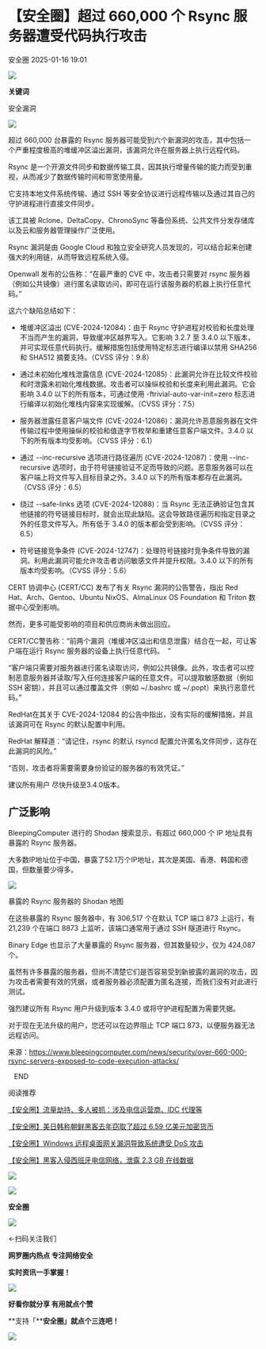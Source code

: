 #  【安全圈】超过 660,000 个 Rsync 服务器遭受代码执行攻击   
 安全圈   2025-01-16 19:01  
  
![](https://mmbiz.qpic.cn/sz_mmbiz_png/aBHpjnrGylgOvEXHviaXu1fO2nLov9bZ055v7s8F6w1DD1I0bx2h3zaOx0Mibd5CngBwwj2nTeEbupw7xpBsx27Q/640?wx_fmt=other&from=appmsg&tp=webp&wxfrom=5&wx_lazy=1&wx_co=1 "")  
  
  
**关键词**  
  
  
  
安全漏洞  
  
  
![](https://mmbiz.qpic.cn/sz_mmbiz_jpg/aBHpjnrGyliaeL0Cr2krA8ZbKHHhqwicCM1kK1iciaYl0xyLTHL0r9yVf74Wib3qAbXCGuGHvBTGKBCp7wLyuxOWT1g/640?wx_fmt=jpeg&from=appmsg "")  
  
  
超过 660,000 台暴露的 Rsync 服务器可能受到六个新漏洞的攻击，其中包括一个严重程度极高的堆缓冲区溢出漏洞，该漏洞允许在服务器上执行远程代码。  
  
Rsync 是一个开源文件同步和数据传输工具，因其执行增量传输的能力而受到重视，从而减少了数据传输时间和带宽使用量。  
  
它支持本地文件系统传输、通过 SSH 等安全协议进行远程传输以及通过其自己的守护进程进行直接文件同步。  
  
该工具被 Rclone、DeltaCopy、ChronoSync 等备份系统、公共文件分发存储库以及云和服务器管理操作广泛使用。  
  
Rsync 漏洞是由 Google Cloud 和独立安全研究人员发现的，可以结合起来创建强大的利用链，从而导致远程系统入侵。  
  
Openwall 发布的公告称：“在最严重的 CVE 中，攻击者只需要对 rsync 服务器（例如公共镜像）进行匿名读取访问，即可在运行该服务器的机器上执行任意代码。”  
  
这六个缺陷总结如下：  
- 堆缓冲区溢出 (CVE-2024-12084)：由于 Rsync 守护进程对校验和长度处理不当而产生的漏洞，导致缓冲区越界写入。它影响 3.2.7 至 3.4.0 以下版本，并可实现任意代码执行。缓解措施包括使用特定标志进行编译以禁用 SHA256 和 SHA512 摘要支持。（CVSS 评分：9.8）  
  
- 通过未初始化堆栈泄露信息 (CVE-2024-12085)：此漏洞允许在比较文件校验和时泄露未初始化堆栈数据。攻击者可以操纵校验和长度来利用此漏洞。它会影响 3.4.0 以下的所有版本，可通过使用 -ftrivial-auto-var-init=zero 标志进行编译以初始化堆栈内容来实现缓解。（CVSS 评分：7.5）  
  
- 服务器泄露任意客户端文件 (CVE-2024-12086)：漏洞允许恶意服务器在文件传输过程中使用操纵的校验和值逐字节枚举和重建任意客户端文件。3.4.0 以下的所有版本均受影响。（CVSS 评分：6.1）  
  
- 通过 --inc-recursive 选项进行路径遍历 (CVE-2024-12087)：使用 --inc-recursive 选项时，由于符号链接验证不足而导致的问题。恶意服务器可以在客户端上将文件写入目标目录之外。3.4.0 以下的所有版本都存在此漏洞。（CVSS 评分：6.5）  
  
- 绕过 --safe-links 选项 (CVE-2024-12088)：当 Rsync 无法正确验证包含其他链接的符号链接目标时，就会出现此缺陷。这会导致路径遍历和指定目录之外的任意文件写入。所有低于 3.4.0 的版本都会受到影响。（CVSS 评分：6.5）  
  
- 符号链接竞争条件 (CVE-2024-12747)：处理符号链接时竞争条件导致的漏洞。利用此漏洞可能允许攻击者访问敏感文件并提升权限。3.4.0 以下的所有版本均受影响。（CVSS 评分：5.6）  
  
CERT 协调中心 (CERT/CC) 发布了有关 Rsync 漏洞的公告警告，指出 Red Hat、Arch、Gentoo、Ubuntu NixOS、AlmaLinux OS Foundation 和 Triton 数据中心受到影响。  
  
然而，更多可能受影响的项目和供应商尚未做出回应。  
  
CERT/CC警告称：“前两个漏洞（堆缓冲区溢出和信息泄露）结合在一起，可让客户端在运行 Rsync 服务器的设备上执行任意代码。  ”  
  
“客户端只需要对服务器进行匿名读取访问，例如公共镜像。此外，攻击者可以控制恶意服务器并读取/写入任何连接客户端的任意文件。可以提取敏感数据（例如 SSH 密钥），并且可以通过覆盖文件（例如 ~/.bashrc 或 ~/.popt）来执行恶意代码。”  
  
RedHat在其关于 CVE-2024-12084 的公告中指出，没有实际的缓解措施，并且该漏洞可在 Rsync 的默认配置中利用。  
  
RedHat 解释道：“请记住，rsync 的默认 rsyncd 配置允许匿名文件同步，这存在此漏洞的风险。”  
  
“否则，攻击者将需要需要身份验证的服务器的有效凭证。”  
  
建议所有用户 尽快升级至3.4.0版本。  
## 广泛影响  
  
BleepingComputer 进行的 Shodan 搜索显示，有超过 660,000 个 IP 地址具有暴露的 Rsync 服务器。  
  
大多数IP地址位于中国，暴露了52.1万个IP地址，其次是美国、香港、韩国和德国，但数量要少得多。  
  
![](https://mmbiz.qpic.cn/sz_mmbiz_jpg/aBHpjnrGyliaeL0Cr2krA8ZbKHHhqwicCM2AuPVxmoFt7Wn07WAStxMfNIcdcXXBcW6MMj4u8hrtMhTjmSomiaKvg/640?wx_fmt=jpeg&from=appmsg "")  
  
暴露的 Rsync 服务器的 Shodan 地图  
  
在这些暴露的 Rsync 服务器中，有 306,517 个在默认 TCP 端口 873 上运行，有 21,239 个在端口 8873 上监听，该端口通常用于通过 SSH 隧道进行 Rsync。  
  
Binary Edge 也显示了大量暴露的 Rsync 服务器，但其数量较少，仅为 424,087 个。  
  
虽然有许多暴露的服务器，但尚不清楚它们是否容易受到新披露的漏洞的攻击，因为攻击者需要有效的凭据，或者服务器必须配置为匿名连接，而我们没有对此进行测试。  
  
强烈建议所有 Rsync 用户升级到版本 3.4.0 或将守护进程配置为需要凭据。  
  
对于现在无法升级的用户，您还可以在边界阻止 TCP 端口 873，以便服务器无法远程访问。  
  
来源：https://www.bleepingcomputer.com/news/security/over-660-000-rsync-servers-exposed-to-code-execution-attacks/  
  
   END    
  
  
阅读推荐  
  
  
[【安全圈】流量劫持、多人被抓：涉及电信运营商、IDC 代理等](https://mp.weixin.qq.com/s?__biz=MzIzMzE4NDU1OQ==&mid=2652067360&idx=1&sn=484bb81da2c315c3e96e2c4d691878e4&scene=21#wechat_redirect)  
  
  
  
[【安全圈】美日韩称朝鲜黑客去年窃取了超过 6.59 亿美元加密货币](https://mp.weixin.qq.com/s?__biz=MzIzMzE4NDU1OQ==&mid=2652067360&idx=2&sn=bbb27a34b1edb014f07abf9fa272b6c4&scene=21#wechat_redirect)  
  
  
  
[【安全圈】Windows 远程桌面网关漏洞导致系统遭受 DoS 攻击](https://mp.weixin.qq.com/s?__biz=MzIzMzE4NDU1OQ==&mid=2652067360&idx=3&sn=dd1e289ee05448049f4a12db1949c772&scene=21#wechat_redirect)  
  
  
  
[【安全圈】黑客入侵西班牙电信网络，泄露 2.3 GB 在线数据](https://mp.weixin.qq.com/s?__biz=MzIzMzE4NDU1OQ==&mid=2652067360&idx=4&sn=1beec055551ad6f850c1f81a13e47694&scene=21#wechat_redirect)  
  
  
  
![](https://mmbiz.qpic.cn/mmbiz_gif/aBHpjnrGylgeVsVlL5y1RPJfUdozNyCEft6M27yliapIdNjlcdMaZ4UR4XxnQprGlCg8NH2Hz5Oib5aPIOiaqUicDQ/640?wx_fmt=gif "")  
  
  
  
![](https://mmbiz.qpic.cn/mmbiz_png/aBHpjnrGylgeVsVlL5y1RPJfUdozNyCEDQIyPYpjfp0XDaaKjeaU6YdFae1iagIvFmFb4djeiahnUy2jBnxkMbaw/640?wx_fmt=png "")  
  
**安全圈**  
  
![](https://mmbiz.qpic.cn/mmbiz_gif/aBHpjnrGylgeVsVlL5y1RPJfUdozNyCEft6M27yliapIdNjlcdMaZ4UR4XxnQprGlCg8NH2Hz5Oib5aPIOiaqUicDQ/640?wx_fmt=gif "")  
  
  
←扫码关注我们  
  
**网罗圈内热点 专注网络安全**  
  
**实时资讯一手掌握！**  
  
  
![](https://mmbiz.qpic.cn/mmbiz_gif/aBHpjnrGylgeVsVlL5y1RPJfUdozNyCE3vpzhuku5s1qibibQjHnY68iciaIGB4zYw1Zbl05GQ3H4hadeLdBpQ9wEA/640?wx_fmt=gif "")  
  
**好看你就分享 有用就点个赞**  
  
**支持「****安全圈」就点个三连吧！**  
  
![](https://mmbiz.qpic.cn/mmbiz_gif/aBHpjnrGylgeVsVlL5y1RPJfUdozNyCE3vpzhuku5s1qibibQjHnY68iciaIGB4zYw1Zbl05GQ3H4hadeLdBpQ9wEA/640?wx_fmt=gif "")  
  
  
